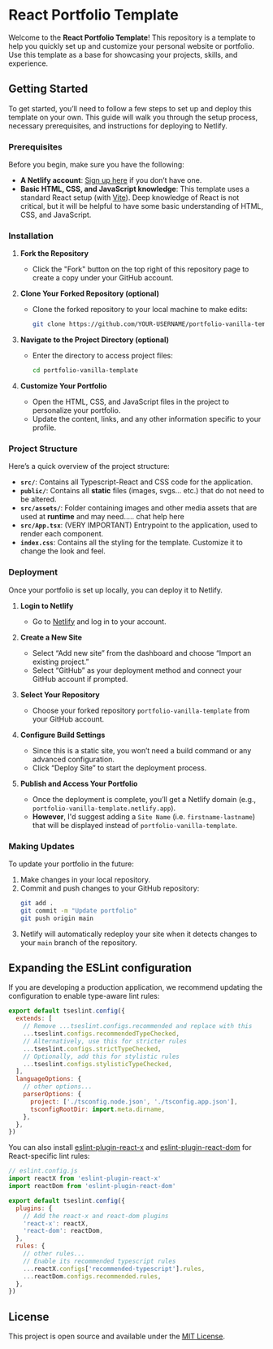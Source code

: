 # React Portfolio Template

Welcome to the **React Portfolio Template**! This repository is a template to help you quickly set up and customize your personal website or portfolio. Use this template as a base for showcasing your projects, skills, and experience.

## Getting Started

To get started, you’ll need to follow a few steps to set up and deploy this template on your own. This guide will walk you through the setup process, necessary prerequisites, and instructions for deploying to Netlify.

### Prerequisites

Before you begin, make sure you have the following:
- **A Netlify account**: [Sign up here](https://www.netlify.com/) if you don’t have one.
- **Basic HTML, CSS, and JavaScript knowledge**: This template uses a standard React setup (with [Vite](https://vite.dev/)). Deep knowledge of React is not critical, but it will be helpful to have some basic understanding of HTML, CSS, and JavaScript.

### Installation

1. **Fork the Repository**
   - Click the "Fork" button on the top right of this repository page to create a copy under your GitHub account.
  
2. **Clone Your Forked Repository (optional)**
   - Clone the forked repository to your local machine to make edits:
     ```bash
     git clone https://github.com/YOUR-USERNAME/portfolio-vanilla-template.git
     ```

3. **Navigate to the Project Directory (optional)**
   - Enter the directory to access project files:
     ```bash
     cd portfolio-vanilla-template
     ```

4. **Customize Your Portfolio**
   - Open the HTML, CSS, and JavaScript files in the project to personalize your portfolio.
   - Update the content, links, and any other information specific to your profile.
  
### Project Structure

Here’s a quick overview of the project structure:


- **`src/`**: Contains all Typescript-React and CSS code for the application.
- **`public/`**: Contains all **static** files (images, svgs... etc.) that do not need to be altered.
- **`src/assets/`**: Folder containing images and other media assets that are used at **runtime** and may need..... chat help here
- **`src/App.tsx`**: (VERY IMPORTANT) Entrypoint to the application, used to render each component.
- **`index.css`**: Contains all the styling for the template. Customize it to change the look and feel.

### Deployment

Once your portfolio is set up locally, you can deploy it to Netlify.

1. **Login to Netlify**
   - Go to [Netlify](https://www.netlify.com/) and log in to your account.

2. **Create a New Site**
   - Select “Add new site” from the dashboard and choose “Import an existing project.”
   - Select “GitHub” as your deployment method and connect your GitHub account if prompted.

3. **Select Your Repository**
   - Choose your forked repository `portfolio-vanilla-template` from your GitHub account.

4. **Configure Build Settings**
   - Since this is a static site, you won’t need a build command or any advanced configuration.
   - Click “Deploy Site” to start the deployment process.

5. **Publish and Access Your Portfolio**
   - Once the deployment is complete, you’ll get a Netlify domain (e.g., `portfolio-vanilla-template.netlify.app`).
   - **However**, I'd suggest adding a `Site Name` (i.e. `firstname-lastname`) that will be displayed instead of `portfolio-vanilla-template`.

### Making Updates

To update your portfolio in the future:
1. Make changes in your local repository.
2. Commit and push changes to your GitHub repository:
   ```bash
   git add .
   git commit -m "Update portfolio"
   git push origin main
   ```
3. Netlify will automatically redeploy your site when it detects changes to your `main` branch of the repository.

## Expanding the ESLint configuration

If you are developing a production application, we recommend updating the configuration to enable type-aware lint rules:

```js
export default tseslint.config({
  extends: [
    // Remove ...tseslint.configs.recommended and replace with this
    ...tseslint.configs.recommendedTypeChecked,
    // Alternatively, use this for stricter rules
    ...tseslint.configs.strictTypeChecked,
    // Optionally, add this for stylistic rules
    ...tseslint.configs.stylisticTypeChecked,
  ],
  languageOptions: {
    // other options...
    parserOptions: {
      project: ['./tsconfig.node.json', './tsconfig.app.json'],
      tsconfigRootDir: import.meta.dirname,
    },
  },
})
```

You can also install [eslint-plugin-react-x](https://github.com/Rel1cx/eslint-react/tree/main/packages/plugins/eslint-plugin-react-x) and [eslint-plugin-react-dom](https://github.com/Rel1cx/eslint-react/tree/main/packages/plugins/eslint-plugin-react-dom) for React-specific lint rules:

```js
// eslint.config.js
import reactX from 'eslint-plugin-react-x'
import reactDom from 'eslint-plugin-react-dom'

export default tseslint.config({
  plugins: {
    // Add the react-x and react-dom plugins
    'react-x': reactX,
    'react-dom': reactDom,
  },
  rules: {
    // other rules...
    // Enable its recommended typescript rules
    ...reactX.configs['recommended-typescript'].rules,
    ...reactDom.configs.recommended.rules,
  },
})
```
## License
This project is open source and available under the [MIT License](LICENSE).
